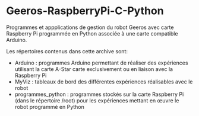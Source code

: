# Geeros-RaspberryPi-C-Python
Programmes et appplications de gestion du robot Geeros avec carte Raspberry Pi programmée en Python associée à une carte compatible Arduino.

Les répertoires contenus dans cette archive sont:


- Arduino : programmes Arduino permettant de réaliser des expériences utilisant la carte A-Star carte exclusivement ou en liaison avec la Raspberry Pi
- MyViz : tableaux de bord des différentes expériences réalisables avec le robot
- programmes_python : programmes stockés sur la carte Raspberry Pi (dans le répertoire /root) pour les expériences mettant en œuvre le robot programmé en Python

